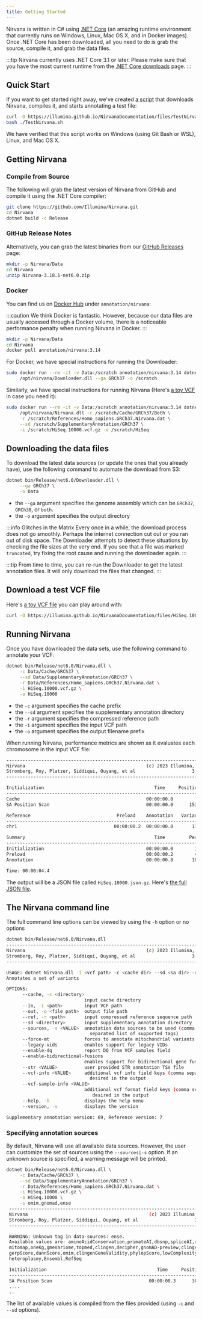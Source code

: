 ```yaml
---
title: Getting Started
---
```


Nirvana is written in C# using [.NET Core](https://www.microsoft.com/net/download/core) (an amazing runtime environment that currently runs on Windows, Linux, Mac OS X, and in Docker images). Once .NET Core has been downloaded, all you need to do is grab the source, compile it, and grab the data files.

:::tip
Nirvana currently uses .NET Core 3.1 or later. Please make sure that you have the most current runtime from the [.NET Core downloads](https://www.microsoft.com/net/download/core) page.
:::

## Quick Start

If you want to get started right away, we've created [a script](https://illumina.github.io/NirvanaDocumentation/files/TestNirvana.sh) that downloads Nirvana, compiles it, and starts annotating a test file:

```bash
curl -O https://illumina.github.io/NirvanaDocumentation/files/TestNirvana.sh
bash ./TestNirvana.sh
```

We have verified that this script works on Windows (using Git Bash or WSL), Linux, and Mac OS X.

## Getting Nirvana

### Compile from Source

The following will grab the latest version of Nirvana from GitHub and compile it using the .NET Core compiler:

```bash
git clone https://github.com/Illumina/Nirvana.git
cd Nirvana
dotnet build -c Release
```

### GitHub Release Notes

Alternatively, you can grab the latest binaries from our [GitHub Releases](https://github.com/Illumina/Nirvana/releases) page:

```bash
mkdir -p Nirvana/Data
cd Nirvana
unzip Nirvana-3.18.1-net6.0.zip
```

### Docker

You can find us on [Docker Hub](https://hub.docker.com/repository/docker/annotation/nirvana) under `annotation/nirvana`:

:::caution
We think Docker is fantastic. However, because our data files are usually accessed through a Docker volume, there is a noticeable performance penalty when running Nirvana in Docker.
:::

```bash
mkdir -p Nirvana/Data
cd Nirvana
docker pull annotation/nirvana:3.14
```

For Docker, we have special instructions for running the Downloader:

```bash
sudo docker run --rm -it -v Data:/scratch annotation/nirvana:3.14 dotnet \
     /opt/nirvana/Downloader.dll --ga GRCh37 -o /scratch
```

Similarly, we have special instructions for running Nirvana (Here's [a toy VCF](https://illumina.github.io/NirvanaDocumentation/files/HiSeq.10000.vcf.gz) in case you need it):

```bash
sudo docker run --rm -it -v Data:/scratch annotation/nirvana:3.14 dotnet \
     /opt/nirvana/Nirvana.dll -c /scratch/Cache/GRCh37/Both \
     -r /scratch/References/Homo_sapiens.GRCh37.Nirvana.dat \
     --sd /scratch/SupplementaryAnnotation/GRCh37 \
     -i /scratch/HiSeq.10000.vcf.gz -o /scratch/HiSeq
```

## Downloading the data files

To download the latest data sources (or update the ones that you already have), use the following command to automate the download from S3:

```bash
dotnet bin/Release/net6.0/Downloader.dll \
     --ga GRCh37 \
     -o Data
```

* the `--ga` argument specifies the genome assembly which can be `GRCh37`, `GRCh38`, or `both`.
* the `-o` argument specifies the output directory

:::info Glitches in the Matrix
Every once in a while, the download process does not go smoothly. Perhaps the internet connection cut out or you ran out of disk space. The Downloader attempts to detect these situations by checking the file sizes at the very end. If you see that a file was marked `truncated`, try fixing the root cause and running the downloader again.
:::

:::tip
From time to time, you can re-run the Downloader to get the latest annotation files. It will only download the files that changed.
:::

## Download a test VCF file

Here's [a toy VCF file](https://illumina.github.io/NirvanaDocumentation/files/HiSeq.10000.vcf.gz) you can play around with:

```bash
curl -O https://illumina.github.io/NirvanaDocumentation/files/HiSeq.10000.vcf.gz
```

## Running Nirvana

Once you have downloaded the data sets, use the following command to annotate your VCF:

```bash
dotnet bin/Release/net6.0/Nirvana.dll \
     -c Data/Cache/GRCh37 \
     --sd Data/SupplementaryAnnotation/GRCh37 \
     -r Data/References/Homo_sapiens.GRCh37.Nirvana.dat \
     -i HiSeq.10000.vcf.gz \
     -o HiSeq.10000
```

* the `-c` argument specifies the cache prefix
* the `--sd` argument specifies the supplementary annotation directory
* the `-r` argument specifies the compressed reference path
* the `-i` argument specifies the input VCF path
* the `-o` argument specifies the output filename prefix

When running Nirvana, performance metrics are shown as it evaluates each chromosome in the input VCF file:

```bash
---------------------------------------------------------------------------
Nirvana                                             (c) 2023 Illumina, Inc.
Stromberg, Roy, Platzer, Siddiqui, Ouyang, et al                     3.21.0
---------------------------------------------------------------------------

Initialization                                         Time     Positions/s
---------------------------------------------------------------------------
Cache                                               00:00:00.0
SA Position Scan                                    00:00:00.0      153,634

Reference                                Preload    Annotation   Variants/s
---------------------------------------------------------------------------
chr1                                    00:00:00.2  00:00:00.8       11,873

Summary                                                Time         Percent
---------------------------------------------------------------------------
Initialization                                      00:00:00.0        1.5 %
Preload                                             00:00:00.2        4.9 %
Annotation                                          00:00:00.8       18.5 %

Time: 00:00:04.4
```

The output will be a JSON file called `HiSeq.10000.json.gz`. Here's [the full JSON file](https://illumina.github.io/NirvanaDocumentation/files/HiSeq.10000.json.gz).

## The Nirvana command line
The full command line options can be viewed by using the `-h` option or no options
```bash
dotnet bin/Release/net6.0/Nirvana.dll
---------------------------------------------------------------------------
Nirvana                                             (c) 2023 Illumina, Inc.
Stromberg, Roy, Platzer, Siddiqui, Ouyang, et al                     3.21.0
---------------------------------------------------------------------------

USAGE: dotnet Nirvana.dll -i <vcf path> -c <cache dir> --sd <sa dir> -r <ref path> -o <base output filename>
Annotates a set of variants

OPTIONS:
      --cache, -c <directory>
                             input cache directory
      --in, -i <path>        input VCF path
      --out, -o <file path>  output file path
      --ref, -r <path>       input compressed reference sequence path
      --sd <directory>       input supplementary annotation directory
      --sources, -s <VALUE>  annotation data sources to be used (comma
                               separated list of supported tags)
      --force-mt             forces to annotate mitochondrial variants
      --legacy-vids          enables support for legacy VIDs
      --enable-dq            report DQ from VCF samples field
      --enable-bidirectional-fusions
                             enables support for bidirectional gene fusions
      --str <VALUE>          user provided STR annotation TSV file
      --vcf-info <VALUE>     additional vcf info field keys (comma separated)
                               desired in the output
      --vcf-sample-info <VALUE>
                             additional vcf format field keys (comma separated)
                                desired in the output
      --help, -h             displays the help menu
      --version, -v          displays the version

Supplementary annotation version: 69, Reference version: 7
```
### Specifying annotation sources
By default, Nirvana will use all available data sources. However, the user can customize the set of sources using the `--sources|-s` option. If an unknown source is specified, a warning message will be printed.
```bash
dotnet bin/Release/net6.0/Nirvana.dll \
     -c Data/Cache/GRCh37 \
     --sd Data/SupplementaryAnnotation/GRCh37 \
     -r Data/References/Homo_sapiens.GRCh37.Nirvana.dat \
     -i HiSeq.10000.vcf.gz \
     -o HiSeq.10000 \
	 -s omim,gnomad,ense
 ---------------------------------------------------------------------------
 Nirvana                                             (c) 2023 Illumina, Inc.
 Stromberg, Roy, Platzer, Siddiqui, Ouyang, et al                     3.21.0
 ---------------------------------------------------------------------------

 WARNING: Unknown tag in data-sources: ense.
 Available values are: aminoAcidConservation,primateAI,dbsnp,spliceAI,revel,cosmic,clinvar,gnomad,
 mitomap,oneKg,gmeVariome,topmed,clingen,decipher,gnomAD-preview,clingenDosageSensitivityMap,
 gerpScore,dannScore,omim,clingenGeneValidity,phylopScore,lowComplexityRegion,refMinor,
 heteroplasmy,Ensembl,RefSeq

 Initialization                                         Time     Positions/s
 ---------------------------------------------------------------------------
 SA Position Scan                                    00:00:00.3      307,966
 ....
 ..
```
The list of available values is compiled from the files provided (using `-c` and `--sd` options).
